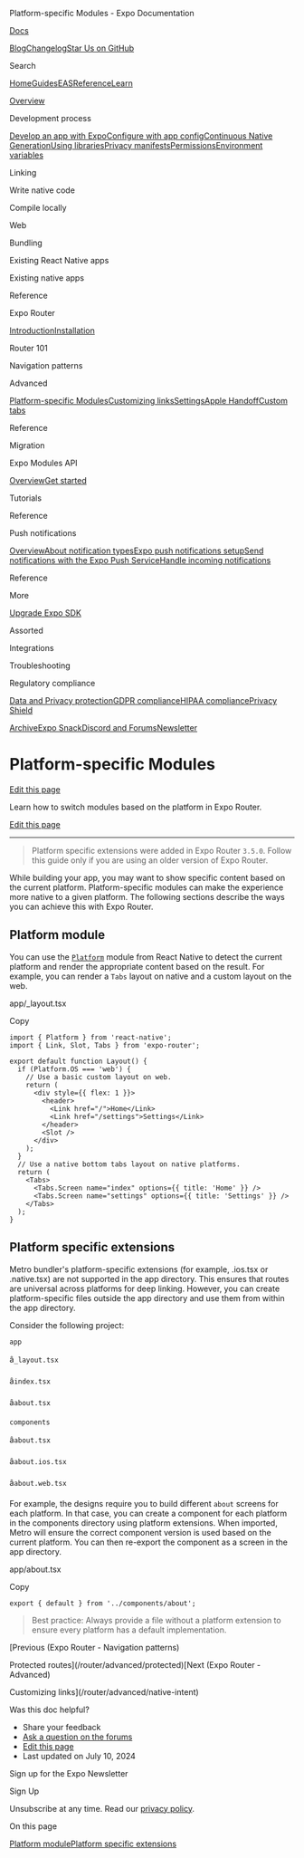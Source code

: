 Platform-specific Modules - Expo Documentation

[Docs](/)

[Blog](https://expo.dev/blog)[Changelog](https://expo.dev/changelog)[Star Us on GitHub](https://github.com/expo/expo)

Search

[Home](/)[Guides](/guides/overview)[EAS](/eas)[Reference](/versions/latest)[Learn](/tutorial/overview)

[Overview](/guides/overview)

Development process

[Develop an app with Expo](/workflow/overview)[Configure with app config](/workflow/configuration)[Continuous Native Generation](/workflow/continuous-native-generation)[Using libraries](/workflow/using-libraries)[Privacy manifests](/guides/apple-privacy)[Permissions](/guides/permissions)[Environment variables](/guides/environment-variables)

Linking

Write native code

Compile locally

Web

Bundling

Existing React Native apps

Existing native apps

Reference

Expo Router

[Introduction](/router/introduction)[Installation](/router/installation)

Router 101

Navigation patterns

Advanced

[Platform-specific Modules](/router/advanced/platform-specific-modules)[Customizing links](/router/advanced/native-intent)[Settings](/router/advanced/router-settings)[Apple Handoff](/router/advanced/apple-handoff)[Custom tabs](/router/advanced/custom-tabs)

Reference

Migration

Expo Modules API

[Overview](/modules/overview)[Get started](/modules/get-started)

Tutorials

Reference

Push notifications

[Overview](/push-notifications/overview)[About notification types](/push-notifications/what-you-need-to-know)[Expo push notifications setup](/push-notifications/push-notifications-setup)[Send notifications with the Expo Push Service](/push-notifications/sending-notifications)[Handle incoming notifications](/push-notifications/receiving-notifications)

Reference

More

[Upgrade Expo SDK](/workflow/upgrading-expo-sdk-walkthrough)

Assorted

Integrations

Troubleshooting

Regulatory compliance

[Data and Privacy protection](/regulatory-compliance/data-and-privacy-protection)[GDPR compliance](/regulatory-compliance/gdpr)[HIPAA compliance](/regulatory-compliance/hipaa)[Privacy Shield](/regulatory-compliance/privacy-shield)

[Archive](/archive)[Expo Snack](https://snack.expo.dev)[Discord and Forums](https://chat.expo.dev)[Newsletter](https://expo.dev/mailing-list/signup)

Platform-specific Modules
=========================

[Edit this page](https://github.com/expo/expo/edit/main/docs/pages/router/advanced/platform-specific-modules.mdx)

Learn how to switch modules based on the platform in Expo Router.

[Edit this page](https://github.com/expo/expo/edit/main/docs/pages/router/advanced/platform-specific-modules.mdx)

---

> Platform specific extensions were added in Expo Router `3.5.0`. Follow this guide only if you are using an older version of Expo Router.

While building your app, you may want to show specific content based on the current platform. Platform-specific modules can make the experience more native to a given platform. The following sections describe the ways you can achieve this with Expo Router.

Platform module
---------------

You can use the [`Platform`](https://reactnative.dev/docs/platform-specific-code#platform-module) module from React Native to detect the current platform and render the appropriate content based on the result. For example, you can render a `Tabs` layout on native and a custom layout on the web.

app/\_layout.tsx

Copy

```
import { Platform } from 'react-native';
import { Link, Slot, Tabs } from 'expo-router';

export default function Layout() {
  if (Platform.OS === 'web') {
    // Use a basic custom layout on web.
    return (
      <div style={{ flex: 1 }}>
        <header>
          <Link href="/">Home</Link>
          <Link href="/settings">Settings</Link>
        </header>
        <Slot />
      </div>
    );
  }
  // Use a native bottom tabs layout on native platforms.
  return (
    <Tabs>
      <Tabs.Screen name="index" options={{ title: 'Home' }} />
      <Tabs.Screen name="settings" options={{ title: 'Settings' }} />
    </Tabs>
  );
}

```

Platform specific extensions
----------------------------

Metro bundler's platform-specific extensions (for example, .ios.tsx or .native.tsx) are not supported in the app directory. This ensures that routes are universal across platforms for deep linking. However, you can create platform-specific files outside the app directory and use them from within the app directory.

Consider the following project:

`app`

â`_layout.tsx`

â`index.tsx`

â`about.tsx`

`components`

â`about.tsx`

â`about.ios.tsx`

â`about.web.tsx`

For example, the designs require you to build different `about` screens for each platform. In that case, you can create a component for each platform in the components directory using platform extensions. When imported, Metro will ensure the correct component version is used based on the current platform. You can then re-export the component as a screen in the app directory.

app/about.tsx

Copy

```
export { default } from '../components/about';

```

> Best practice: Always provide a file without a platform extension to ensure every platform has a default implementation.

[Previous (Expo Router - Navigation patterns)

Protected routes](/router/advanced/protected)[Next (Expo Router - Advanced)

Customizing links](/router/advanced/native-intent)

Was this doc helpful?

* Share your feedback
* [Ask a question on the forums](https://chat.expo.dev/)
* [Edit this page](https://github.com/expo/expo/edit/main/docs/pages/router/advanced/platform-specific-modules.mdx)
* Last updated on July 10, 2024

Sign up for the Expo Newsletter

Sign Up

Unsubscribe at any time. Read our [privacy policy](https://expo.dev/privacy).

On this page

[Platform module](/router/advanced/platform-specific-modules/#platform-module)[Platform specific extensions](/router/advanced/platform-specific-modules/#platform-specific-extensions)